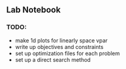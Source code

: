 
## Lab Notebook

### TODO:
- make 1d plots for linearly space vpar
- write up objectives and constraints
- set up optimization files for each problem
- set up a direct search method

